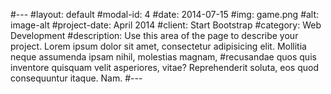#---
#layout: default
#modal-id: 4
#date: 2014-07-15
#img: game.png
#alt: image-alt
#project-date: April 2014
#client: Start Bootstrap
#category: Web Development
#description: Use this area of the page to describe your project. Lorem ipsum dolor sit amet, consectetur adipisicing elit. Mollitia neque assumenda ipsam nihil, molestias magnam, #recusandae quos quis inventore quisquam velit asperiores, vitae? Reprehenderit soluta, eos quod consequuntur itaque. Nam.
#---
